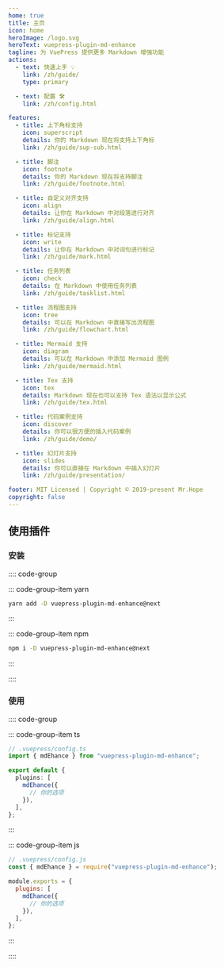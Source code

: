 ```yaml
---
home: true
title: 主页
icon: home
heroImage: /logo.svg
heroText: vuepress-plugin-md-enhance
tagline: 为 VuePress 提供更多 Markdown 增强功能
actions:
  - text: 快速上手 💡
    link: /zh/guide/
    type: primary

  - text: 配置 🛠
    link: /zh/config.html

features:
  - title: 上下角标支持
    icon: superscript
    details: 你的 Markdown 现在将支持上下角标
    link: /zh/guide/sup-sub.html

  - title: 脚注
    icon: footnote
    details: 你的 Markdown 现在将支持脚注
    link: /zh/guide/footnote.html

  - title: 自定义对齐支持
    icon: align
    details: 让你在 Markdown 中对段落进行对齐
    link: /zh/guide/align.html

  - title: 标记支持
    icon: write
    details: 让你在 Markdown 中对词句进行标记
    link: /zh/guide/mark.html

  - title: 任务列表
    icon: check
    details: 在 Markdown 中使用任务列表
    link: /zh/guide/tasklist.html

  - title: 流程图支持
    icon: tree
    details: 可以在 Markdown 中直接写出流程图
    link: /zh/guide/flowchart.html

  - title: Mermaid 支持
    icon: diagram
    details: 可以在 Markdown 中添加 Mermaid 图例
    link: /zh/guide/mermaid.html

  - title: Tex 支持
    icon: tex
    details: Markdown 现在也可以支持 Tex 语法以显示公式
    link: /zh/guide/tex.html

  - title: 代码案例支持
    icon: discover
    details: 你可以很方便的插入代码案例
    link: /zh/guide/demo/

  - title: 幻灯片支持
    icon: slides
    details: 你可以直接在 Markdown 中插入幻灯片
    link: /zh/guide/presentation/

footer: MIT Licensed | Copyright © 2019-present Mr.Hope
copyright: false
---
```


## 使用插件

### 安装

:::: code-group

::: code-group-item yarn

```bash
yarn add -D vuepress-plugin-md-enhance@next
```

:::

::: code-group-item npm

```bash
npm i -D vuepress-plugin-md-enhance@next
```

:::

::::

### 使用

:::: code-group

::: code-group-item ts

```ts
// .vuepress/config.ts
import { mdEhance } from "vuepress-plugin-md-enhance";

export default {
  plugins: [
    mdEhance({
      // 你的选项
    }),
  ],
};
```

:::

::: code-group-item js

```js
// .vuepress/config.js
const { mdEhance } = require("vuepress-plugin-md-enhance");

module.exports = {
  plugins: [
    mdEhance({
      // 你的选项
    }),
  ],
};
```

:::

::::
